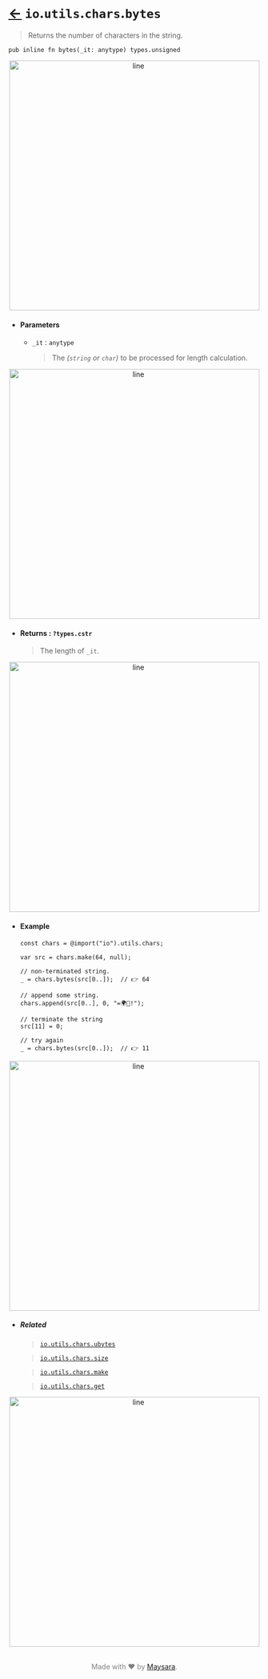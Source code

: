 # [←](../readme.md) `io`.`utils`.`chars`.`bytes`

> Returns the number of characters in the string.

```zig
pub inline fn bytes(_it: anytype) types.unsigned
```


<div align="center">
<img src="https://raw.githubusercontent.com/Super-ZIG/io/refs/heads/main/docs/dist/img/md/line.png" alt="line" style="width:500px;"/>
</div>

- #### Parameters

    - `_it` : `anytype`

        > The _(`string` or `char`)_ to be processed for length calculation.


<div align="center">
<img src="https://raw.githubusercontent.com/Super-ZIG/io/refs/heads/main/docs/dist/img/md/line.png" alt="line" style="width:500px;"/>
</div>

- #### Returns : `?types.cstr`

    > The length of `_it`.

<div align="center">
<img src="https://raw.githubusercontent.com/Super-ZIG/io/refs/heads/main/docs/dist/img/md/line.png" alt="line" style="width:500px;"/>
</div>

- #### Example

    ```zig
    const chars = @import("io").utils.chars;
    ```

    ```zig
    var src = chars.make(64, null);

    // non-terminated string.
    _ = chars.bytes(src[0..]);  // 👉 64

    // append some string.
    chars.append(src[0..], 0, "=🌍🌟!");

    // terminate the string
    src[11] = 0;

    // try again
    _ = chars.bytes(src[0..]);  // 👉 11
    ```


<div align="center">
<img src="https://raw.githubusercontent.com/Super-ZIG/io/refs/heads/main/docs/dist/img/md/line.png" alt="line" style="width:500px;"/>
</div>

- ##### Related

  > [`io.utils.chars.ubytes`](./ubytes.md)

  > [`io.utils.chars.size`](./size.md)

  > [`io.utils.chars.make`](./make.md)

  > [`io.utils.chars.get`](./get.md)

<div align="center">
<img src="https://raw.githubusercontent.com/Super-ZIG/io/refs/heads/main/docs/dist/img/md/line.png" alt="line" style="width:500px;"/>
</div>

<p align="center" style="color:grey;"><br />Made with ❤️ by <a href="http://github.com/maysara-elshewehy" target="blank">Maysara</a>.</p>